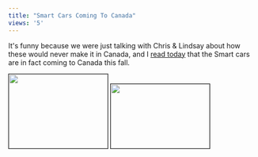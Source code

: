 ```yaml
---
title: "Smart Cars Coming To Canada"
views: '5'
---
```

<p>It's funny because we were just talking with Chris &amp; Lindsay about how these would never make it in Canada, and I <a href="http://www.canadiandriver.com/news/040212-2.htm">read today</a> that the Smart cars are in fact coming to Canada this fall.</p>
<p><img src="http://www.canadiandriver.com/news/04images/smartcabrio-2.jpg" width="200" height="150" border="1"> <img src="http://www.canadiandriver.com/news/04images/smartcoupe-2.jpg" width="200" height="130" border="1"></p>
